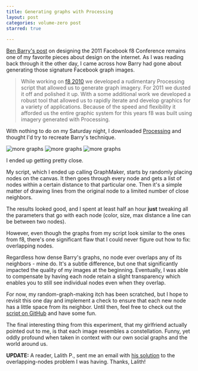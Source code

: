 ```yaml
---
title: Generating graphs with Processing
layout: post
categories: volume-zero post
starred: true
 
---
```



[Ben Barry's post](http://designforfun.com/display.php?id=128) on designing the 2011 Facebook f8 Conference remains one of my favorite pieces about design on the internet. As I was reading back through it the other day, I came across how Barry had gone about generating those signature Facebook graph images.

<!-- more -->

> While working on [f8 2010](http://designforfun.com/display.php?id=99) we developed a rudimentary Processing script that allowed us to generate graph imagery. For 2011 we dusted it off and polished it up. With a some additional work we developed a robust tool that allowed us to rapidly iterate and develop graphics for a variety of applications. Because of the speed and flexibility it afforded us the entire graphic system for this years f8 was built using imagery generated with Processing.


With nothing to do on my Saturday night, I downloaded [Processing](http://www.processing.org/) and thought I'd try to recreate Barry's technique.

![more graphs](http://cargo.kyledreger.com.s3.amazonaws.com/graphs/922.68256graph.png)
![more graphs](http://cargo.kyledreger.com.s3.amazonaws.com/graphs/3835.7178graph.png)
![more graphs](http://cargo.kyledreger.com.s3.amazonaws.com/graphs/3344.5784graph.png)

I ended up getting pretty close.

My script, which I ended up calling GraphMaker, starts by randomly placing nodes on the canvas. It then goes through every node and gets a list of nodes within a certain distance to that particular one. Then it's a simple matter of drawing lines from the original node to a limited number of close neighbors.

The results looked good, and I spent at least half an hour **just** tweaking all the parameters that go with each node (color, size, max distance a line can be between two nodes).

However, even though the graphs from my script look similar to the ones from f8, there's one significant flaw that I could never figure out how to fix: overlapping nodes.

Regardless how dense Barry's graphs, no node ever overlaps any of its neighbors - mine do. It's a subtle difference, but one that significantly impacted the quality of my images at the beginning. Eventually, I was able to compensate by having each node retain a slight transparency which enables you to still see individual nodes even when they overlap.

For now, my random-graph-making itch has been scratched, but I hope to revisit this one day and implement a check to ensure that each new node has a little space from its neighbor. Until then, feel free to check out the [script on GitHub](https://gist.github.com/kyledreger/5519425) and have some fun.

The final interesting thing from this experiment, that my girlfriend actually pointed out to me, is that each image resembles a constellation. Funny, yet oddly profound when taken in context with our own social graphs and the world around us.

**UPDATE:** A reader, Lalith P., sent me an email with [his solution](https://github.com/cuttarug/graph-imagery) to the overlapping-nodes problem I was having. Thanks, Lalith!
